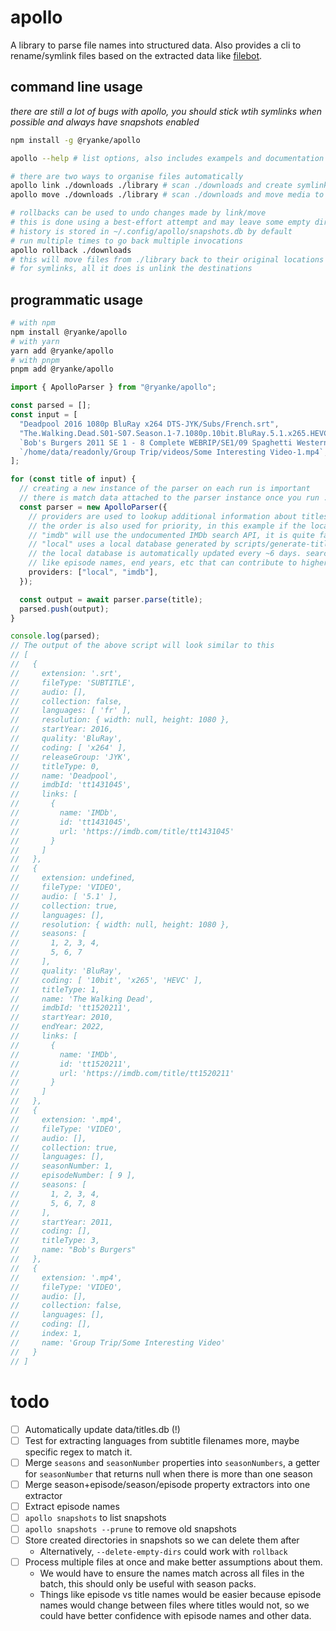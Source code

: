 # apollo

A library to parse file names into structured data. Also provides a cli to rename/symlink files based on the extracted data like [filebot](https://filebot.net).

## command line usage

_there are still a lot of bugs with apollo, you should stick wtih symlinks when possible and always have snapshots enabled_

```bash
npm install -g @ryanke/apollo
```

```bash
apollo --help # list options, also includes exampels and documentation

# there are two ways to organise files automatically
apollo link ./downloads ./library # scan ./downloads and create symlinks to media in ./library
apollo move ./downloads ./library # scan ./downloads and move media to ./library

# rollbacks can be used to undo changes made by link/move
# this is done using a best-effort attempt and may leave some empty directories in the output
# history is stored in ~/.config/apollo/snapshots.db by default
# run multiple times to go back multiple invocations
apollo rollback ./downloads
# this will move files from ./library back to their original locations in ./downloads
# for symlinks, all it does is unlink the destinations
```

## programmatic usage

```bash
# with npm
npm install @ryanke/apollo
# with yarn
yarn add @ryanke/apollo
# with pnpm
pnpm add @ryanke/apollo
```

```ts
import { ApolloParser } from "@ryanke/apollo";

const parsed = [];
const input = [
  "Deadpool 2016 1080p BluRay x264 DTS-JYK/Subs/French.srt",
  "The.Walking.Dead.S01-S07.Season.1-7.1080p.10bit.BluRay.5.1.x265.HEVC",
  `Bob's Burgers 2011 SE 1 - 8 Complete WEBRIP/SE1/09 Spaghetti Western and Meatballs.mp4`,
  `/home/data/readonly/Group Trip/videos/Some Interesting Video-1.mp4`,
];

for (const title of input) {
  // creating a new instance of the parser on each run is important
  // there is match data attached to the parser instance once you run .parse()
  const parser = new ApolloParser({
    // providers are used to lookup additional information about titles.
    // the order is also used for priority, in this example if the local provider has no search results we fall back to imdb.
    // "imdb" will use the undocumented IMDb search API, it is quite fast but does not include some extra info like episode names
    // "local" uses a local database generated by scripts/generate-titles-db.ts in data/titles.db, it is extremely fast.
    // the local database is automatically updated every ~6 days. search results are sometimes lower quality but there is additional information
    // like episode names, end years, etc that can contribute to higher quality matches.
    providers: ["local", "imdb"],
  });

  const output = await parser.parse(title);
  parsed.push(output);
}

console.log(parsed);
// The output of the above script will look similar to this
// [
//   {
//     extension: '.srt',
//     fileType: 'SUBTITLE',
//     audio: [],
//     collection: false,
//     languages: [ 'fr' ],
//     resolution: { width: null, height: 1080 },
//     startYear: 2016,
//     quality: 'BluRay',
//     coding: [ 'x264' ],
//     releaseGroup: 'JYK',
//     titleType: 0,
//     name: 'Deadpool',
//     imdbId: 'tt1431045',
//     links: [
//       {
//         name: 'IMDb',
//         id: 'tt1431045',
//         url: 'https://imdb.com/title/tt1431045'
//       }
//     ]
//   },
//   {
//     extension: undefined,
//     fileType: 'VIDEO',
//     audio: [ '5.1' ],
//     collection: true,
//     languages: [],
//     resolution: { width: null, height: 1080 },
//     seasons: [
//       1, 2, 3, 4,
//       5, 6, 7
//     ],
//     quality: 'BluRay',
//     coding: [ '10bit', 'x265', 'HEVC' ],
//     titleType: 1,
//     name: 'The Walking Dead',
//     imdbId: 'tt1520211',
//     startYear: 2010,
//     endYear: 2022,
//     links: [
//       {
//         name: 'IMDb',
//         id: 'tt1520211',
//         url: 'https://imdb.com/title/tt1520211'
//       }
//     ]
//   },
//   {
//     extension: '.mp4',
//     fileType: 'VIDEO',
//     audio: [],
//     collection: true,
//     languages: [],
//     seasonNumber: 1,
//     episodeNumber: [ 9 ],
//     seasons: [
//       1, 2, 3, 4,
//       5, 6, 7, 8
//     ],
//     startYear: 2011,
//     coding: [],
//     titleType: 3,
//     name: "Bob's Burgers"
//   },
//   {
//     extension: '.mp4',
//     fileType: 'VIDEO',
//     audio: [],
//     collection: false,
//     languages: [],
//     coding: [],
//     index: 1,
//     name: 'Group Trip/Some Interesting Video'
//   }
// ]
```

# todo

- [ ] Automatically update data/titles.db (!)
- [ ] Test for extracting languages from subtitle filenames more, maybe specific regex to match it.
- [ ] Merge `seasons` and `seasonNumber` properties into `seasonNumbers`, a getter for `seasonNumber` that returns null when there is more than one season
- [ ] Merge season+episode/season/episode property extractors into one extractor
- [ ] Extract episode names
- [ ] `apollo snapshots` to list snapshots
- [ ] `apollo snapshots --prune` to remove old snapshots
- [ ] Store created directories in snapshots so we can delete them after
  - Alternatively, `--delete-empty-dirs` could work with `rollback`
- [ ] Process multiple files at once and make better assumptions about them.
  - We would have to ensure the names match across all files in the batch, this should only be useful with season packs.
  - Things like episode vs title names would be easier because episode names would change between files where titles would not, so we could have better confidence with episode names and other data.
